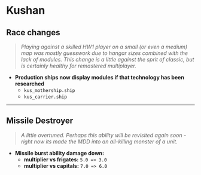 # Kushan

## Race changes
> *Playing against a skilled HW1 player on a small (or even a medium) map was mostly guesswork due to hangar sizes combined with the lack of modules. This change is a little against the sprit of classic, but is certainly healthy for remastered multiplayer.*
* **Production ships now display modules if that technology has been researched**
  * `kus_mothership.ship`
  * `kus_carrier.ship`

---

## Missile Destroyer
> *A little overtuned. Perhaps this ability will be revisited again soon - right now its made the MDD into an all-killing monster of a unit.*
* **Missile burst ability damage down:**
  * **multiplier vs frigates:** `5.0 => 3.0`
  * **multiplier vs capitals:** `7.0 => 6.0`